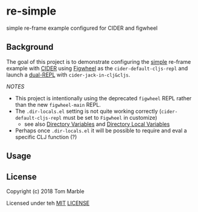 # re-simple

simple re-frame example configured for CIDER and figwheel

## Background

The goal of this project is to demonstrate configuring the
[simple](https://github.com/Day8/re-frame/tree/master/examples/simple)
re-frame example with [CIDER](http://docs.cider.mx/en/latest/clojurescript/#using-figwheel-leiningen-only)
using [Figwheel](https://github.com/bhauman/lein-figwheel)
as the `cider-default-cljs-repl` and launch a
[dual-REPL](http://docs.cider.mx/en/latest/clojurescript/#starting-a-clojurescript-repl)
with `cider-jack-in-clj&cljs`.

_NOTES_
* This project is intentionally using the deprecated `figwheel` REPL rather than the new `figwheel-main` REPL.
* The `.dir-locals.el` setting is not quite working correctly (`cider-default-cljs-repl` must be set to `Figwheel` in customize)
  * see also [Directory Variables](https://www.gnu.org/software/emacs/manual/html_node/emacs/Directory-Variables.html) and [Directory Local Variables](https://www.gnu.org/software/emacs/manual/html_node/elisp/Directory-Local-Variables.html)
* Perhaps once `.dir-locals.el` it will be possible to require and eval a specific CLJ function (?)

## Usage


## License

Copyright (c) 2018 Tom Marble

Licensed under teh [MIT](https://opensource.org/licenses/MIT) [LICENSE](LICENSE)
